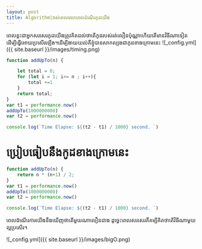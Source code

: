 ```yaml
---
layout: post
title: Algorithm|វាស់ពេលវេលាពេលដំណើរកូដយើង
---
```


ពេលខ្លះជាអ្នកសរសេរកូដយើងត្រូវគិតដល់ថាតើកូដរបស់រត់លឿនប៉ុណ្ណា​ហើយ​តើមាន​វិធីណាទៀតដើម្បីធ្វើអោយប្រសើរឡើង។ដើម្បីងាយយល់គឺខ្ញុំបានសាកល្បងជាកូដខាងក្រោមនេះ
![_config.yml]({{ site.baseurl }}/images/timing.png)

```javascript
function addUpTo(n) {

    let total = 0;
    for (let i = 1; i<= n ; i++){
        total +=1
    }
    return total;
}
var t1 = performance.now()
addUpTo(1000000000)
var t2 = performance.now()

console.log(`Time Elapse: ${(t2 - t1) / 1000} second. `)
```

# ប្រៀបធៀបនឹងកូដខាងក្រោមនេះ

```javascript
function addUpTo(n) {
    return n * (n+1) / 2;
}
var t1 = performance.now()
addUpTo(1000000000)
var t2 = performance.now()

console.log(`Time Elapse: ${(t2 - t1) / 1000} second. `)
```

ពេលដំណើរការយើងនឹងឃើញ​ថាតើមួយណាលឿនជាង ដូច្នេះពេលសរសេរគឹគម្បីគិតថាតើវិធីណាមួយល្អប្រសើរ។

![_config.yml]({{ site.baseurl }}/images/bigO.png)

